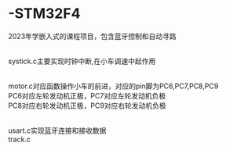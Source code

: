 # -STM32F4
2023年学嵌入式的课程项目，包含蓝牙控制和自动寻路<br><br>

systick.c主要实现时钟中断,在小车调速中起作用<br><br>

motor.c对应函数操作小车的前进，对应的pin脚为PC6,PC7,PC8,PC9<br>
PC6对应左轮发动机正极，PC7对应左轮发动机负极<br>
PC8对应右轮发动机正极，PC9对应右轮发动机负极<br><br>

usart.c实现蓝牙连接和接收数据<br>
track.c
